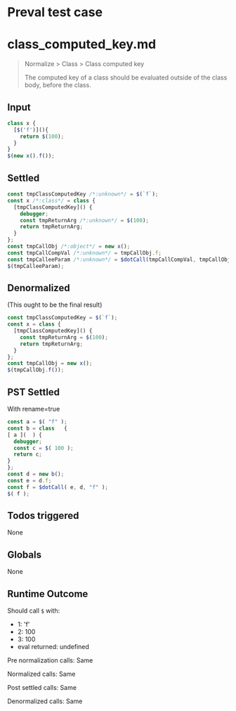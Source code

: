 # Preval test case

# class_computed_key.md

> Normalize > Class > Class computed key
>
> The computed key of a class should be evaluated outside of the class body, before the class.

## Input

`````js filename=intro
class x {
  [$('f')](){
    return $(100);
  }
}
$(new x().f());
`````


## Settled


`````js filename=intro
const tmpClassComputedKey /*:unknown*/ = $(`f`);
const x /*:class*/ = class {
  [tmpClassComputedKey]() {
    debugger;
    const tmpReturnArg /*:unknown*/ = $(100);
    return tmpReturnArg;
  }
};
const tmpCallObj /*:object*/ = new x();
const tmpCallCompVal /*:unknown*/ = tmpCallObj.f;
const tmpCalleeParam /*:unknown*/ = $dotCall(tmpCallCompVal, tmpCallObj, `f`);
$(tmpCalleeParam);
`````


## Denormalized
(This ought to be the final result)

`````js filename=intro
const tmpClassComputedKey = $(`f`);
const x = class {
  [tmpClassComputedKey]() {
    const tmpReturnArg = $(100);
    return tmpReturnArg;
  }
};
const tmpCallObj = new x();
$(tmpCallObj.f());
`````


## PST Settled
With rename=true

`````js filename=intro
const a = $( "f" );
const b = class   {
[ a ](  ) {
  debugger;
  const c = $( 100 );
  return c;
}
};
const d = new b();
const e = d.f;
const f = $dotCall( e, d, "f" );
$( f );
`````


## Todos triggered


None


## Globals


None


## Runtime Outcome


Should call `$` with:
 - 1: 'f'
 - 2: 100
 - 3: 100
 - eval returned: undefined

Pre normalization calls: Same

Normalized calls: Same

Post settled calls: Same

Denormalized calls: Same
